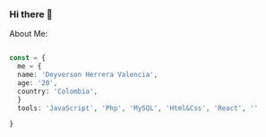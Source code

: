 ### Hi there 👋

About Me:
```php

const = {
  me = {
  name: 'Deyverson Herrera Valencia',
  age: '20',
  country: 'Colombia',
  }
  tools: 'JavaScript', 'Php', 'MySQL', 'Html&Css', 'React', ''  

}

```

